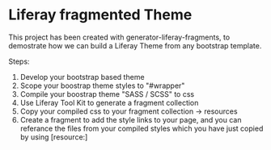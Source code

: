 # Liferay fragmented Theme 

This project has been created with generator-liferay-fragments, to demostrate how we can build a Liferay Theme from any bootstrap template.

Steps:
1. Develop your bootstrap based theme
2. Scope your boostrap theme styles to "#wrapper"
3. Compile your boostrap theme "SASS / SCSS" to css
4. Use Liferay Tool Kit to generate a fragment collection
5. Copy your compiled css to your fragment collection -> resources
6. Create a fragment to add the style links to your page, and you can referance the files from your compiled styles which you have just copied by using [resource:<filename>]
 
